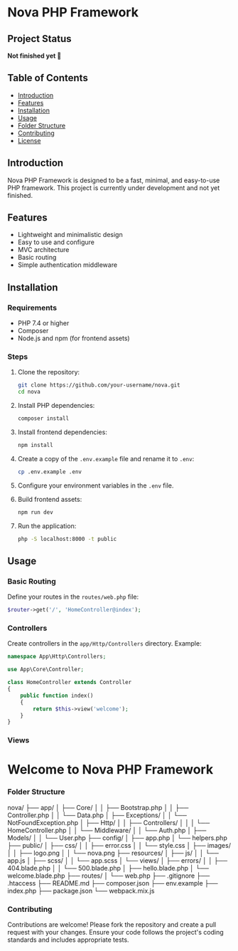 # Nova PHP Framework

## Project Status

**Not finished yet 🍻**

## Table of Contents

- [Introduction](#introduction)
- [Features](#features)
- [Installation](#installation)
- [Usage](#usage)
- [Folder Structure](#folder-structure)
- [Contributing](#contributing)
- [License](#license)

## Introduction

Nova PHP Framework is designed to be a fast, minimal, and easy-to-use PHP framework. This project is currently under development and not yet finished.

## Features

- Lightweight and minimalistic design
- Easy to use and configure
- MVC architecture
- Basic routing
- Simple authentication middleware

## Installation

### Requirements

- PHP 7.4 or higher
- Composer
- Node.js and npm (for frontend assets)

### Steps

1. Clone the repository:

    ```bash
    git clone https://github.com/your-username/nova.git
    cd nova
    ```

2. Install PHP dependencies:

    ```bash
    composer install
    ```

3. Install frontend dependencies:

    ```bash
    npm install
    ```

4. Create a copy of the `.env.example` file and rename it to `.env`:

    ```bash
    cp .env.example .env
    ```

5. Configure your environment variables in the `.env` file.

6. Build frontend assets:

    ```bash
    npm run dev
    ```

7. Run the application:

    ```bash
    php -S localhost:8000 -t public
    ```

## Usage

### Basic Routing

Define your routes in the `routes/web.php` file:

```php
$router->get('/', 'HomeController@index');
```

### Controllers

Create controllers in the `app/Http/Controllers` directory. Example:

```php
namespace App\Http\Controllers;

use App\Core\Controller;

class HomeController extends Controller
{
    public function index()
    {
        return $this->view('welcome');
    }
}
```
### Views
<!-- resources/views/welcome.blade.php -->
<!DOCTYPE html>
<html lang="en">
<head>
    <meta charset="UTF-8">
    <meta name="viewport" content="width=device-width, initial-scale=1.0">
    <title>Welcome</title>
</head>
<body>
    <h1>Welcome to Nova PHP Framework</h1>
</body>
</html>

### Folder Structure
nova/
├── app/
│   ├── Core/
│   │   ├── Bootstrap.php
│   │   ├── Controller.php
│   │   └── Data.php
│   ├── Exceptions/
│   │   └── NotFoundException.php
│   ├── Http/
│   │   ├── Controllers/
│   │   │   └── HomeController.php
│   │   └── Middleware/
│   │       └── Auth.php
│   ├── Models/
│   │   └── User.php
├── config/
│   ├── app.php
│   └── helpers.php
├── public/
│   ├── css/
│   │   ├── error.css
│   │   └── style.css
│   ├── images/
│   │   ├── logo.png
│   │   └── nova.png
├── resources/
│   ├── js/
│   │   └── app.js
│   ├── scss/
│   │   └── app.scss
│   └── views/
│       ├── errors/
│       │   ├── 404.blade.php
│       │   └── 500.blade.php
│       ├── hello.blade.php
│       └── welcome.blade.php
├── routes/
│   └── web.php
├── .gitignore
├── .htaccess
├── README.md
├── composer.json
├── env.example
├── index.php
├── package.json
└── webpack.mix.js

### Contributing
Contributions are welcome! Please fork the repository and create a pull request with your changes. Ensure your code follows the project's coding standards and includes appropriate tests.
